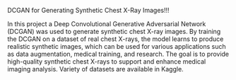 DCGAN for Generating Synthetic Chest X-Ray Images!!!

In this project a Deep Convolutional Generative Adversarial Network (DCGAN) was used to generate synthetic chest X-ray images. By training the DCGAN on a dataset of real chest X-rays, the model learns to produce realistic synthetic images, which can be used for various applications such as data augmentation, medical training, and research. The goal is to provide high-quality synthetic chest X-rays to support and enhance medical imaging analysis.
Variety of datasets are available in Kaggle.
